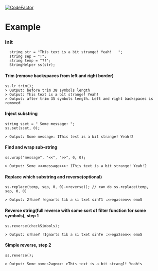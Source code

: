 [![CodeFactor](https://www.codefactor.io/repository/github/ssbug696/c-string-helper/badge)](https://www.codefactor.io/repository/github/ssbug696/c-string-helper)

# Example

### Init
```
  string str = "This text is a bit strange! Yeah!   ";
  string sep = "!";
  string temp = "?!";
  StringHelper ss(str);
```

#### Trim (remove backspaces from left and right border)
  ```
  ss.lr_trim();
  > Output: before trim 38 symbols length
  > Output: This text is a bit strange! Yeah!
  > Output: after trim 35 symbols length. Left and right backspaces is removed
```
#### Inject substring
  ```
  string sset = " Some message: ";
  ss.set(sset, 0);

  > Output: Some message: 1This text is a bit strange! Yeah!2
```
#### Find and wrap sub-string
  ```
  ss.wrap("message", "<<", ">>", 0, 0);

  > Output: Some <<<message>>>: 1This text is a bit strange! Yeah!2
```
#### Replace which substring and reverse(optional)
  ```
  ss.replace(temp, sep, 0, 0)->reverse(); // can do ss.replace(temp, sep, 0, 0)
  
  > Output: 2!haeY !egnarts tib a si txet sihT1 :>>egassem<< emoS 
```
#### Reverse string(full reverse with some sort of filter function for some symbols), step 1
  ```
  ss.reverse(checkSimbols);

  > Output: s!haeY !1gnarts tib a si txet sihTe :>>ega2sem<< emoS 
```
#### Simple reverse, step 2
  ```
  ss.reverse();

  > Output: Some <<mes2age>>: eThis text is a bit strang1! Yeah!s
```
